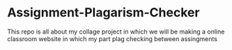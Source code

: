 # Assignment-Plagarism-Checker
This repo is all about my collage project in which we will be making a online classroom website in which my part plag checking between assingments
